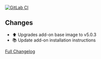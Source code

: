 [![GitLab CI][gitlabci-shield]][gitlabci]

## Changes

- :arrow_up: Upgrades add-on base image to v5.0.3
- :books: Update add-on installation instructions

[Full Changelog][changelog]

[changelog]: https://github.com/hassio-addons/addon-thelounge/compare/v0.7.0...v0.7.1
[gitlabci-shield]: https://gitlab.com/hassio-addons/addon-thelounge/badges/v0.7.1/pipeline.svg
[gitlabci]: https://gitlab.com/hassio-addons/addon-thelounge/pipelines
